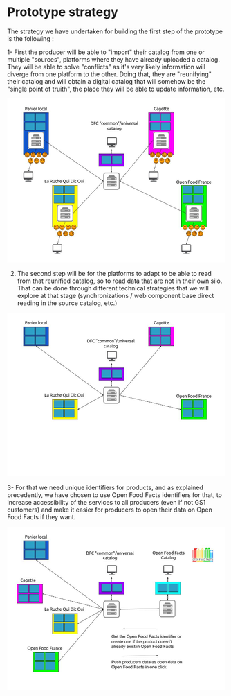 # Prototype strategy

The strategy we have undertaken for building the first step of the prototype is the following :

1- First the producer will be able to "import" their catalog from one or multiple "sources", platforms where they have already uploaded a catalog. They will be able to solve "conflicts" as it's very likely information will diverge from one platform to the other. Doing that, they are "reunifying" their catalog and will obtain a digital catalog that will somehow be the "single point of truith", the place they will be able to update information, etc. 

![](.gitbook/assets/copy-of-dfc-etape-1-english.jpg)

2. The second step will be for the platforms to adapt to be able to read from that reunified catalog, so to read data that are not in their own silo. That can be done through different technical strategies that we will explore at that stage \(synchronizations / web component base direct reading in the source catalog, etc.\)

![](.gitbook/assets/copy-of-dfc-etape-2-english.jpg)

3- For that we need unique identifiers for products, and as explained precedently, we have chosen to use Open Food Facts identifiers for that, to increase accessibility of the services to all producers \(even if not GS1 customers\) and make it easier for producers to open their data on Open Food Facts if they want.

![](.gitbook/assets/dfc-offacts-2.jpg)



